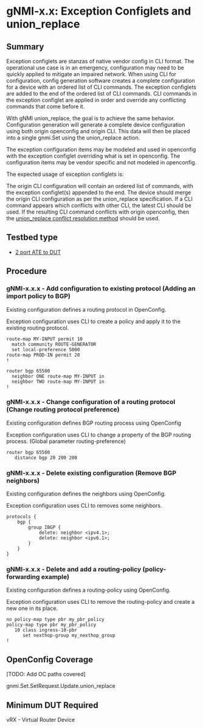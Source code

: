 # gNMI-x.x: Exception Configlets and union_replace

## Summary

Exception configlets are stanzas of native vendor config in CLI format.  The operational use case is in an emergency, configuration may need to be quickly applied to mitigate an impaired network.  When using CLI for configuration, config generation software creates a complete configuration for a device with an ordered list of CLI commands.  The exception configlets are added to the end of the ordered list of CLI commands.  CLI commands in the exception configlet are applied in order and override any conflicting commands that come before it.

With gNMI union_replace, the goal is to achieve the same behavior.  Configuration generation will generate a complete device configuration using both origin openconfig and origin CLI.  This data will then be placed into a single gnmi.Set using the union_replace action.

The exception configuration items may be modeled and used in openconfig with the exception configlet overriding what is set in openconfig.  The configuration items may be vendor specific and not modeled in openconfig.

The expected usage of exception configlets is:

The origin CLI configuration will contain an ordered list of commands, with the exception configlet(s) appended to the end.   The device should merge the origin CLI configuration as per the union_replace specification.  If a CLI command appears which conflicts with other CLI, the latest CLI should be used.  If the resulting CLI command conflicts with origin openconfig, then the [union_replace conflict resolution method](https://github.com/openconfig/reference/blob/master/rpc/gnmi/gnmi-union_replace.md#533-resolving-issues-with-union-between-the-origins) should be used.

## Testbed type

* [2 port ATE to DUT](https://github.com/openconfig/featureprofiles/blob/main/topologies/atedut_2.testbed)

## Procedure

### gNMI-x.x.x - Add configuration to existing protocol (Adding an import policy to BGP)

Existing configuration defines a routing protocol in OpenConfig.

Exception configuration uses CLI to create a policy and apply it to the existing routing protocol.

```
route-map MY-INPUT permit 10
  match community ROUTE-GENERATOR
  set local-preference 5000
route-map PROD-IN permit 20
!

router bgp 65500
  neighbor ONE route-map MY-INPUT in
  neighbor TWO route-map MY-INPUT in
!
```

### gNMI-x.x.x - Change configuration of a routing protocol (Change routing protocol preference)

Existing configuration defines BGP routing process using OpenConfig

Exception configuration uses CLI to change a property of the BGP routing process. (Global parameter routing-preference)

```
router bgp 65500
   distance bgp 20 200 200
```

###  gNMI-x.x.x - Delete existing configuration (Remove BGP neighbors)

Existing configuration defines the neighbors using OpenConfig.

Exception configuration uses CLI to removes some neighbors.

```
protocols {
    bgp {
        group IBGP {
            delete: neighbor <ipv4.1>;
            delete: neighbor <ipv6.1>;
        }
    }
}
```

### gNMI-x.x.x - Delete and add a routing-policy (policy-forwarding example)

Existing configuration defines a routing-policy using OpenConfig.

Exception configuration uses CLI to remove the routing-policy and create a new one in its place.

```
no policy-map type pbr my_pbr_policy
policy-map type pbr my_pbr_policy
   10 class ingress-10-pbr
      set nexthop-group my_nexthop_group
!
```

## OpenConfig Coverage

[TODO: Add OC paths covered]

gnmi.Set.SetRequest.Update.union_replace

## Minimum DUT Required

vRX - Virtual Router Device
